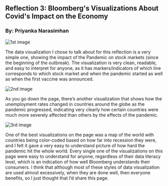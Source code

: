 
## Reflection 3: Bloomberg's Visualizations About Covid's Impact on the Economy

### By: Priyanka Narasimhan

![1st image](images/reflection3image1.webp)

The data visualization I chose to talk about for this reflection is a very simple one, showing the impact of the Pandemic on stock markets (since the beginning of the outbreak). The visualization is very clean, readable, and easy to interpret for anyone, as it has markers/indicators of which line corresponds to which stock market and when the pandemic started as well as when the first vaccine was announced. 

![2nd image](images/reflection3image2.webp)

As you go down the page, there’s another visualization that shows how the unemployment rates changed in countries around the globe as the pandemic progressed, indicating very clearly how certain countries were much more severely affected than others by the effects of the pandemic.

![3rd image](images/reflection3image3.webp)

One of the best visualizations on the page was a map of the world with countries being color-coded based on how far into recession they were, and I felt it gave a very easy to understand picture of how hard the pandemic hit the whole world. Every single one of the visualizations on this page were easy to understand for anyone, regardless of their data literacy level, which is an indication of how well Bloomberg understands their consumers. I think that although most of these styles of data visualization are used almost excessively, when they are done well, then everyone benefits, so I just thought that I’d share this page.
